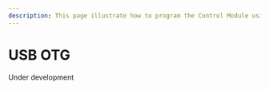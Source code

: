 ```yaml
---
description: This page illustrate how to program the Control Module using USB OTG
---
```


# USB OTG

Under development
